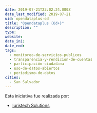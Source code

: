 ```yaml
---
date: 2019-07-21T23:02:24.000Z
date_last_modified: 2019-07-21
uid: opendataplus-od
title: "Opendataplus (Od+)"
description: ""
type: 
website: 
date_ini: 
date_end: 
tags:
  - monitoreo-de-servicios-publicos
  - transparencia-y-rendicion-de-cuentas
  - participación-ciudadana
  - uso-de-datos-abiertos
  - periodismo-de-datos
cities: 
  - San Salvador
---
```


Esta iniciativa fue realizada por:

- [Iuristech Solutions](/organizaciones/iuristech-solutions)
